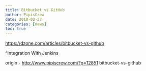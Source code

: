 ```yaml
---
title: Bitbucket vs GitHub
author: PipisCrew
date: 2018-02-27
categories: [news]
toc: true
---
```


https://dzone.com/articles/bitbucket-vs-github

^Integration With Jenkins

origin - http://www.pipiscrew.com/?p=12851 bitbucket-vs-github